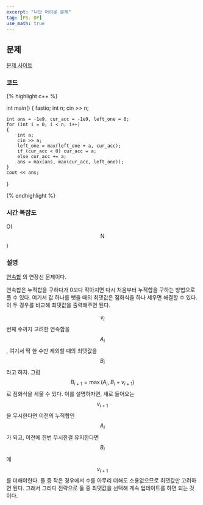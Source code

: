 ```yaml
---
excerpt: "나만 어려운 문제"
tag: [PS. DP]
use_math: true
---
```


## 문제

[문제 사이트](https://www.acmicpc.net/problem/13398)

### 코드

{% highlight c++ %}

int main()
{
	fastio;
	int n;
	cin >> n;

	int ans = -1e9, cur_acc = -1e9, left_one = 0;
	for (int i = 0; i < n; i++)
	{
		int a;
		cin >> a;
		left_one = max(left_one + a, cur_acc);
		if (cur_acc < 0) cur_acc = a; 
		else cur_acc += a;
		ans = max(ans, max(cur_acc, left_one));
	}
	cout << ans;
}

{% endhighlight %}

### 시간 복잡도

O($$\mathrm{N}$$)

### 설명

[연속합](https://www.acmicpc.net/problem/1912) 의 연장선 문제이다. 

연속합은 누적합을 구하다가 0보다 작아지면 다시 처음부터 누적합을 구하는 방법으로 풀 수 있다. 여기서 값 하나를 뺏을 때의 최댓값은 점화식을 하나 세우면 해결할 수 있다. 이 두 경우를 비교해 최댓값을 출력해주면 된다.

$$v_i$$ 번째 수까지 고려한 연속합을 $$A_{i}$$, 여기서 딱 한 수만 제외할 때의 최댓값을 $$B_{i}$$ 라고 하자. 그럼  $$B_{i+1} = \max(A_{i},\ B_{i} + v_{i+1})$$ 로 점화식을 세울 수 있다. 이를 설명하자면, 새로 들어오는 $$v_{i+1}$$ 을 무시한다면 이전의 누적합인 $$A_{i}$$ 가 되고, 이전에 한번 무시한걸 유지한다면 $$B_{i}$$ 에 $$v_{i+1}$$ 를 더해야한다. 둘 중 작은 경우에서 수를 아무리 더해도 소용없으므로 최댓값만 고려하면 된다. 그래서 그리디 전략으로 둘 중 최댓값을 선택해 계속 업데이트를 하면 되는 것이다.